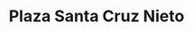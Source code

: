 ---
title: "Plaza Santa Cruz Nieto"
url: /san-juan-del-rio/plaza-santa-cruz-nieto-calle-santa-cruz/
shop: Einkaufszentrum
---